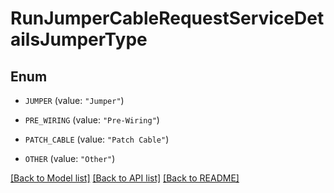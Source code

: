# RunJumperCableRequestServiceDetailsJumperType

## Enum


* `JUMPER` (value: `"Jumper"`)

* `PRE_WIRING` (value: `"Pre-Wiring"`)

* `PATCH_CABLE` (value: `"Patch Cable"`)

* `OTHER` (value: `"Other"`)


[[Back to Model list]](../README.md#documentation-for-models) [[Back to API list]](../README.md#documentation-for-api-endpoints) [[Back to README]](../README.md)


